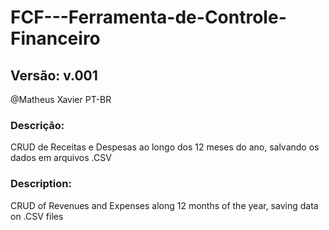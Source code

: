 # FCF---Ferramenta-de-Controle-Financeiro
## Versão: v.001
@Matheus Xavier
PT-BR

### Descrição:
CRUD de Receitas e Despesas ao longo dos 12 meses do ano, salvando os dados em arquivos .CSV

### Description:
CRUD of Revenues and Expenses along 12 months of the year, saving data on .CSV files
